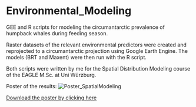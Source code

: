 # Environmental_Modeling

GEE and R scripts for modeling the circumantarctic prevalence of humpback whales during feeding season.

Raster datasets of the relevant environmental predictors were created and reprojected to a circumantarctic projection using Google Earth Engine.
The models (BRT and Maxent) were then run with the R script.

Both scripts were written by me for the Spatial Distribution Modeling course of the EAGLE M.Sc. at Uni Würzburg.

Poster of the results:
![Poster_SpatialModeling](https://user-images.githubusercontent.com/47328647/145679051-6061a021-3ab8-4438-a9f7-70dde8614879.png)

[Download the poster by clicking here](https://github.com/mw-95/Environmental_Modeling/files/7697138/Poster_SpatialModeling.pdf)
